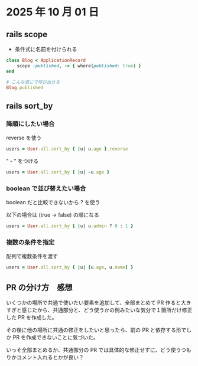 # 2025 年 10 月 01 日

## rails scope

- 条件式に名前を付けられる

```rb
class Blog < ApplicationRecord
    scope :published, -> { where(published: true) }
end

# こんな感じで呼び出せる
Blog.published
```

## rails sort_by

### 降順にしたい場合

reverse を使う

```rb
users = User.all.sort_by { |u| u.age }.reverse
```

" - " をつける

```rb
users = User.all.sort_by { |u| -u.age }
```

### boolean で並び替えたい場合

boolean だと比較できないから ? を使う

以下の場合は (true -> false) の順になる

```rb
users = User.all.sort_by { |u| u.admin ? 0 : 1 }
```

### 複数の条件を指定

配列で複数条件を渡す

```rb
users = User.all.sort_by { |u| [u.age, u.name] }
```

## PR の分け方　感想

いくつかの場所で共通で使いたい要素を追加して、全部まとめて PR 作ると大きすぎと感じたから、共通部分と、どう使うかの例みたいな気分で１箇所だけ修正した PR を作成した。

その後に他の場所に共通の修正をしたいと思ったら、前の PR と依存する形でしか PR を作成できないことに気づいた。

いっそ全部まとめるか、共通部分の PR では具体的な修正せずに、どう使うつもりかコメント入れるとかが良い？
